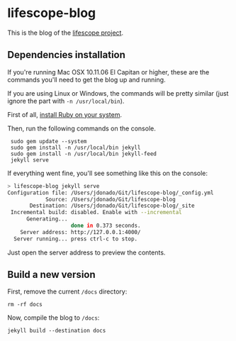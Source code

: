 # lifescope-blog

This is the blog of the [lifescope project](https://www.lifescope-project.com).

## Dependencies installation

If you're running Mac OSX 10.11.06 El Capitan or higher, these are the commands
you'll need to get the blog up and running.

If you are using Linux or Windows, the commands will be pretty similar (just ignore the part with `-n /usr/local/bin`).

First of all, [install Ruby on your system](https://www.ruby-lang.org/en/documentation/installation/).

Then, run the following commands on the console.

```
 sudo gem update --system
 sudo gem install -n /usr/local/bin jekyll
 sudo gem install -n /usr/local/bin jekyll-feed
 jekyll serve
```

If everything went fine, you'll see something like this on the console:

```bash
> lifescope-blog jekyll serve
Configuration file: /Users/jdonado/Git/lifescope-blog/_config.yml
            Source: /Users/jdonado/Git/lifescope-blog
       Destination: /Users/jdonado/Git/lifescope-blog/_site
 Incremental build: disabled. Enable with --incremental
      Generating...
                    done in 0.373 seconds.
    Server address: http://127.0.0.1:4000/
  Server running... press ctrl-c to stop.
```

Just open the server address to preview the contents.

## Build a new version

First, remove the current `/docs` directory:

`rm -rf docs`

Now, compile the blog to `/docs`:

`jekyll build --destination docs`